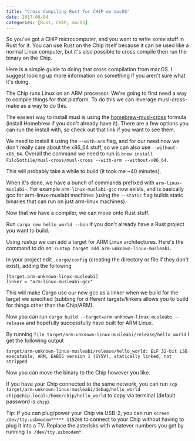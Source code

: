 ```yaml
---
title: "Cross Compiling Rust for CHIP on macOS"
date: 2017-09-04
categories: [Rust, CHIP, macOS]
---
```


So you've got a CHIP microcomputer, and you want to write some stuff in Rust for it.
You can use Rust on the Chip itself because it can be used like a normal Linux computer, but it's also possible to cross compile then run the binary on the Chip.

Here is a simple guide to doing that cross compilation from macOS.
I suggest looking up more information on something if you aren't sure what it's doing.

The Chip runs Linux on an ARM processor.
We're going to first need a way to compile things for that platform.
To do this we can leverage musl-cross-make as a way to do this.

The easiest way to install musl is using the [homebrew-musl-cross](https://github.com/FiloSottile/homebrew-musl-cross) formula (install Homebrew if you don't already have it).
There are a few options you can run the install with, so check out that link if you want to see them.

We need to install it using the `--with-arm` flag, and for our need now we don't really care about the x86_64 stuff, so we can also use `--without-x86_64`.
Overall the command we need to run is `brew install FiloSottile/musl-cross/musl-cross --with-arm --without-x86_64`.

This will probably take a while to build (it took me ~40 minutes).

When it's done, we have a bunch of commands prefixed with `arm-linux-muslabi-`.
For example `arm-linux-muslabi-gcc` now exists, and is basically gcc for arm-linux-muslabi machines (using the `--static` flag builds static binaries that can run on just arm-linux machines).

Now that we have a compiler, we can move onto Rust stuff.

Run `cargo new hello_world --bin` if you don't already have a Rust project you want to build.

Using rustup we can add a target for ARM Linux architectures.
Here's the command to do so:
`rustup target add arm-unknown-linux-musleabi`.

In your project edit `.cargo/config` (creating the directory or file if they don't exist), adding the following

```
[target.arm-unknown-linux-musleabi]
linker = "arm-linux-musleabi-gcc"
```

This will make Cargo use our new gcc as a linker when we build for the target we specified (subbing for different targets/linkers allows you to build for things other than the Chip/ARM).

Now you can run `cargo build --target=arm-unknown-linux-musleabi --release` and hopefully successfully have built for ARM Linux.

By running `file target/arm-unknown-linux-musleabi/release/hello_world` I get the following output
```
target/arm-unknown-linux-musleabi/release/hello_world: ELF 32-bit LSB executable, ARM, EABI5 version 1 (SYSV), statically linked, not stripped
```

Now you can move the binary to the Chip however you like.

If you have your Chip connected to the same network, you can run `scp target/arm-unknown-linux-musleabi/debug/hello_world chip@chip.local:/home/chip/hello_world` to copy via terminal (default password is `chip`).

Tip:
If you can plug/power your Chip via USB-2, you can run `screen /dev/tty.usbmodem***** 115200` to connect to your Chip without having to plug it into a TV. Replace the asterisks with whatever numbers you get by running `ls /dev/tty.usbmodem*`.

